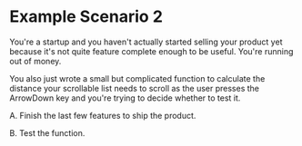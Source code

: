 # Example Scenario 2

You're a startup and you haven't actually started selling
your product yet because it's not quite feature complete
enough to be useful. You're running out of money.

You also just wrote a small but complicated function to
calculate the distance your scrollable list needs to scroll
as the user presses the ArrowDown key and you're trying to
decide whether to test it.

A. Finish the last few features to ship the product.

B. Test the function.

